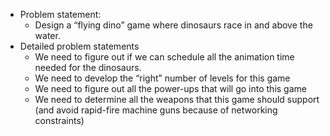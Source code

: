 - Problem statement:
	- Design a “flying dino” game where dinosaurs race in and above the water.
- Detailed problem statements
	- We need to figure out if we can schedule all the animation time needed for the dinosaurs.
	- We need to develop the “right” number of levels for this game
	- We need to figure out all the power-ups that will go into this game
	- We need to determine all the weapons that this game should support (and avoid rapid-fire machine guns because of networking constraints)
